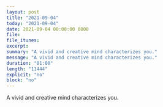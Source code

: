 ```yaml
---
layout: post
title: "2021-09-04"
today: "2021-09-04"
date: 2021-09-04 00:00:00 0000
file:
file_itunes:
excerpt:
summary: "A vivid and creative mind characterizes you."
message: "A vivid and creative mind characterizes you."
duration: "01:00"
length: "11444"
explicit: "no"
block: "no"
---
```

A vivid and creative mind characterizes you.

